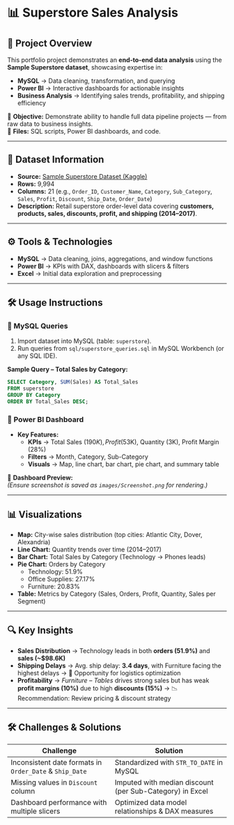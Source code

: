 # 📊 Superstore Sales Analysis

## 📌 Project Overview
This portfolio project demonstrates an **end-to-end data analysis** using the **Sample Superstore dataset**, showcasing expertise in:

- **MySQL** → Data cleaning, transformation, and querying  
- **Power BI** → Interactive dashboards for actionable insights  
- **Business Analysis** → Identifying sales trends, profitability, and shipping efficiency  

🔹 **Objective:** Demonstrate ability to handle full data pipeline projects — from raw data to business insights.  
🔹 **Files:** SQL scripts, Power BI dashboards, and code. 

---

## 📂 Dataset Information

- **Source:** [Sample Superstore Dataset (Kaggle)](https://www.kaggle.com/)  
- **Rows:** 9,994  
- **Columns:** 21 (e.g., `Order_ID`, `Customer_Name`, `Category`, `Sub_Category`, `Sales`, `Profit`, `Discount`, `Ship_Date`, `Order_Date`)  
- **Description:** Retail superstore order-level data covering **customers, products, sales, discounts, profit, and shipping (2014–2017)**.  

---

## ⚙️ Tools & Technologies

- **MySQL** → Data cleaning, joins, aggregations, and window functions  
- **Power BI** → KPIs with DAX, dashboards with slicers & filters  
- **Excel** → Initial data exploration and preprocessing  

---

## 🛠️ Usage Instructions

### 🔹 MySQL Queries
1. Import dataset into MySQL (table: `superstore`).  
2. Run queries from `sql/superstore_queries.sql` in MySQL Workbench (or any SQL IDE).  

**Sample Query – Total Sales by Category:**  
```sql
SELECT Category, SUM(Sales) AS Total_Sales
FROM superstore
GROUP BY Category
ORDER BY Total_Sales DESC;
```

### 🔹 Power BI Dashboard  
- **Key Features:**  
  - **KPIs** → Total Sales ($190K), Profit ($53K), Quantity (3K), Profit Margin (28%)  
  - **Filters** → Month, Category, Sub-Category  
  - **Visuals** → Map, line chart, bar chart, pie chart, and summary table  

📸 **Dashboard Preview:**  
*(Ensure screenshot is saved as `images/Screenshot.png` for rendering.)*  

---

## 📊 Visualizations

- **Map:** City-wise sales distribution (top cities: Atlantic City, Dover, Alexandria)  
- **Line Chart:** Quantity trends over time (2014–2017)  
- **Bar Chart:** Total Sales by Category (Technology → Phones leads)  
- **Pie Chart:** Orders by Category  
  - Technology: 51.9%  
  - Office Supplies: 27.17%  
  - Furniture: 20.83%  
- **Table:** Metrics by Category (Sales, Orders, Profit, Quantity, Sales per Segment)  

---

## 🔍 Key Insights

- **Sales Distribution** → Technology leads in both **orders (51.9%)** and **sales (~$98.6K)**  
- **Shipping Delays** → Avg. ship delay: **3.4 days**, with Furniture facing the highest delays → 🚚 Opportunity for logistics optimization  
- **Profitability** → *Furniture – Tables* drives strong sales but has weak **profit margins (10%)** due to high **discounts (15%)** → 📉 Recommendation: Review pricing & discount strategy  

---

## 🛠️ Challenges & Solutions

| **Challenge** | **Solution** |
|---------------|--------------|
| Inconsistent date formats in `Order_Date` & `Ship_Date` | Standardized with `STR_TO_DATE` in MySQL |
| Missing values in `Discount` column | Imputed with median discount (per Sub-Category) in Excel |
| Dashboard performance with multiple slicers | Optimized data model relationships & DAX measures |





